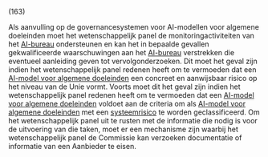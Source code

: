(163)

Als aanvulling op de governancesystemen voor AI-modellen voor algemene doeleinden moet het wetenschappelijk panel de monitoringactiviteiten van het [AI-bureau](a3.md#^aibur) ondersteunen en kan het in bepaalde gevallen gekwalificeerde waarschuwingen aan het [AI-bureau](a3.md#^aibur) verstrekken die eventueel aanleiding geven tot vervolgonderzoeken. Dit moet het geval zijn indien het wetenschappelijk panel redenen heeft om te vermoeden dat een [AI-model voor algemene doeleinden](a3.md#^gpai) een concreet en aanwijsbaar risico op het niveau van de Unie vormt. Voorts moet dit het geval zijn indien het wetenschappelijk panel redenen heeft om te vermoeden dat een [AI-model voor algemene doeleinden](a3.md#^gpai) voldoet aan de criteria om als [AI-model voor algemene doeleinden](a3.md#^gpai) met een [systeemrisico](a3.md#^sysrisk) te worden geclassificeerd. Om het wetenschappelijk panel uit te rusten met de informatie die nodig is voor de uitvoering van die taken, moet er een mechanisme zijn waarbij het wetenschappelijk panel de Commissie kan verzoeken documentatie of informatie van een Aanbieder te eisen.

